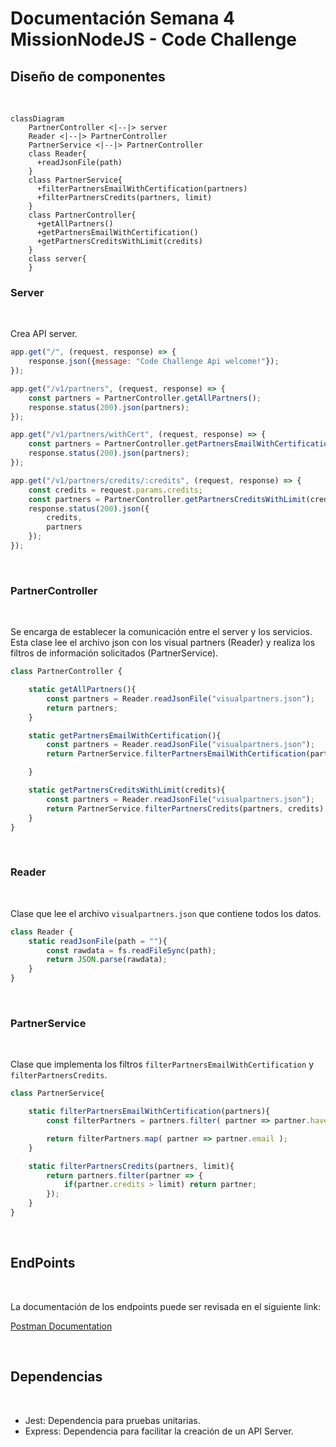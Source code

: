 # Documentación Semana 4 MissionNodeJS - Code Challenge

## Diseño de componentes

<br>

```mermaid
classDiagram
    PartnerController <|--|> server
    Reader <|--|> PartnerController
    PartnerService <|--|> PartnerController
    class Reader{
      +readJsonFile(path)
    }
    class PartnerService{
      +filterPartnersEmailWithCertification(partners)
      +filterPartnersCredits(partners, limit)
    }
    class PartnerController{
      +getAllPartners()
      +getPartnersEmailWithCertification()
      +getPartnersCreditsWithLimit(credits)
    }
    class server{
    }
```

### Server
<br>

Crea API server.

``` js
app.get("/", (request, response) => {
    response.json({message: "Code Challenge Api welcome!"});
});

app.get("/v1/partners", (request, response) => {
    const partners = PartnerController.getAllPartners();
    response.status(200).json(partners);
});

app.get("/v1/partners/withCert", (request, response) => {
    const partners = PartnerController.getPartnersEmailWithCertification();
    response.status(200).json(partners);
});

app.get("/v1/partners/credits/:credits", (request, response) => {
    const credits = request.params.credits;
    const partners = PartnerController.getPartnersCreditsWithLimit(credits);
    response.status(200).json({
        credits,
        partners
    });
});
```
<br>

### PartnerController 
<br>

Se encarga de establecer la comunicación entre el server y los servicios. Esta clase lee el archivo json con los visual partners (Reader) y realiza los filtros de información solicitados (PartnerService).

``` js
class PartnerController {

    static getAllPartners(){
        const partners = Reader.readJsonFile("visualpartners.json");
        return partners;
    }

    static getPartnersEmailWithCertification(){
        const partners = Reader.readJsonFile("visualpartners.json");
        return PartnerService.filterPartnersEmailWithCertification(partners);

    }

    static getPartnersCreditsWithLimit(credits){
        const partners = Reader.readJsonFile("visualpartners.json");
        return PartnerService.filterPartnersCredits(partners, credits);
    }
}
```
<br>

### Reader 
<br>

Clase que lee el archivo ```visualpartners.json``` que contiene todos los datos.

``` js
class Reader {
    static readJsonFile(path = ""){
        const rawdata = fs.readFileSync(path);
        return JSON.parse(rawdata);
    }
}
```
<br>

### PartnerService 
<br>

Clase que implementa los filtros ```filterPartnersEmailWithCertification``` y ```filterPartnersCredits```.

``` js
class PartnerService{

    static filterPartnersEmailWithCertification(partners){
        const filterPartners = partners.filter( partner => partner.haveCertification );

        return filterPartners.map( partner => partner.email );
    }

    static filterPartnersCredits(partners, limit){
        return partners.filter(partner => {
            if(partner.credits > limit) return partner;
        });
    }
}

```

<br>

## EndPoints

<br>

La documentación de los endpoints puede ser revisada en el siguiente link:

[Postman Documentation](https://documenter.getpostman.com/view/4966394/UyrDDvqd)

<br>

## Dependencias
<br>

- Jest: Dependencia para pruebas unitarias.
- Express: Dependencia para facilitar la creación de un API Server.